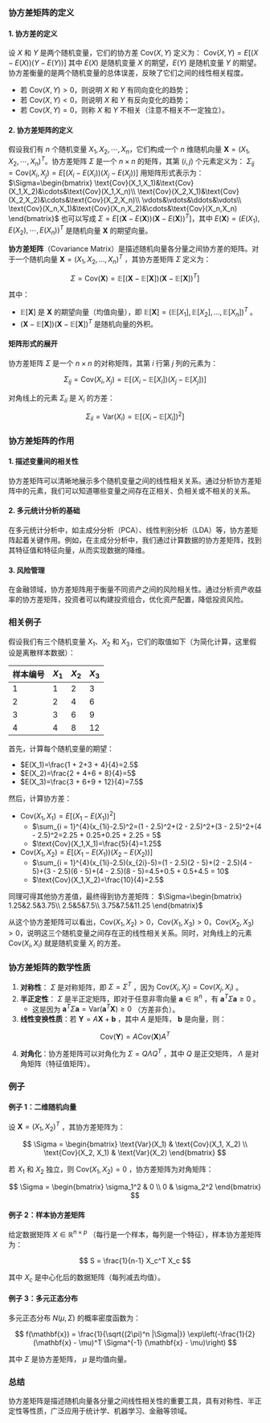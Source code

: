 ### 协方差矩阵的定义

#### 1. 协方差的定义
设 $X$ 和 $Y$ 是两个随机变量，它们的协方差 $\text{Cov}(X,Y)$ 定义为：
$\text{Cov}(X,Y) = E[(X - E(X))(Y - E(Y))]$
其中 $E(X)$ 是随机变量 $X$ 的期望，$E(Y)$ 是随机变量 $Y$ 的期望。协方差衡量的是两个随机变量的总体误差，反映了它们之间的线性相关程度。

 - 若 $\text{Cov}(X,Y)>0$，则说明 $X$ 和 $Y$ 有同向变化的趋势；
 - 若 $\text{Cov}(X,Y)<0$，则说明 $X$ 和 $Y$ 有反向变化的趋势；
 - 若 $\text{Cov}(X,Y) = 0$，则称 $X$ 和 $Y$ 不相关（注意不相关不一定独立）。


 

#### 2. 协方差矩阵的定义
假设我们有 $n$ 个随机变量 $X_1,X_2,\cdots,X_n$，它们构成一个 $n$ 维随机向量 $\mathbf{X}=(X_1,X_2,\cdots,X_n)^T$。协方差矩阵 $\Sigma$ 是一个 $n\times n$ 的矩阵，其第 $(i,j)$ 个元素定义为：
$\Sigma_{ij}=\text{Cov}(X_i,X_j)=E[(X_i - E(X_i))(X_j - E(X_j))]$
用矩阵形式表示为：
 $\Sigma=\begin{bmatrix}
\text{Cov}(X_1,X_1)&\text{Cov}(X_1,X_2)&\cdots&\text{Cov}(X_1,X_n)\\
\text{Cov}(X_2,X_1)&\text{Cov}(X_2,X_2)&\cdots&\text{Cov}(X_2,X_n)\\
\vdots&\vdots&\ddots&\vdots\\
\text{Cov}(X_n,X_1)&\text{Cov}(X_n,X_2)&\cdots&\text{Cov}(X_n,X_n)
\end{bmatrix}$
也可以写成 $\Sigma = E[(\mathbf{X}-E(\mathbf{X}))(\mathbf{X}-E(\mathbf{X}))^T]$，其中 $E(\mathbf{X})=(E(X_1),E(X_2),\cdots,E(X_n))^T$ 是随机向量 $\mathbf{X}$ 的期望向量。


**协方差矩阵**（Covariance Matrix）是描述随机向量各分量之间协方差的矩阵。对于一个随机向量  $\mathbf{X} = (X_1, X_2, \dots, X_n)^T$ ，其协方差矩阵  $\Sigma$  定义为：


$$
\Sigma = \text{Cov}(\mathbf{X}) = \mathbb{E}\left[ (\mathbf{X} - \mathbb{E}[\mathbf{X}])(\mathbf{X} - \mathbb{E}[\mathbf{X}])^T \right]
$$


其中：
-  $\mathbb{E}[\mathbf{X}]$  是  $\mathbf{X}$  的期望向量（均值向量），即  $\mathbb{E}[\mathbf{X}] = (\mathbb{E}[X_1], \mathbb{E}[X_2], \dots, \mathbb{E}[X_n])^T$ 。
-  $(\mathbf{X} - \mathbb{E}[\mathbf{X}])(\mathbf{X} - \mathbb{E}[\mathbf{X}])^T$  是随机向量的外积。

#### 矩阵形式的展开
协方差矩阵  $\Sigma$  是一个  $n \times n$  的对称矩阵，其第  $i$  行第  $j$  列的元素为：


$$
\Sigma_{ij} = \text{Cov}(X_i, X_j) = \mathbb{E}\left[(X_i - \mathbb{E}[X_i])(X_j - \mathbb{E}[X_j])\right]
$$


对角线上的元素  $\Sigma_{ii}$  是  $X_i$  的方差：

$$
\Sigma_{ii} = \text{Var}(X_i) = \mathbb{E}\left[(X_i - \mathbb{E}[X_i])^2\right]
$$


### 协方差矩阵的作用

#### 1. 描述变量间的相关性
协方差矩阵可以清晰地展示多个随机变量之间的线性相关关系。通过分析协方差矩阵中的元素，我们可以知道哪些变量之间存在正相关、负相关或不相关的关系。

#### 2. 多元统计分析的基础
在多元统计分析中，如主成分分析（PCA）、线性判别分析（LDA）等，协方差矩阵起着关键作用。例如，在主成分分析中，我们通过计算数据的协方差矩阵，找到其特征值和特征向量，从而实现数据的降维。

#### 3. 风险管理
在金融领域，协方差矩阵用于衡量不同资产之间的风险相关性。通过分析资产收益率的协方差矩阵，投资者可以构建投资组合，优化资产配置，降低投资风险。

### 相关例子

假设我们有三个随机变量 $X_1$、$X_2$ 和 $X_3$，它们的取值如下（为简化计算，这里假设是离散样本数据）：

| 样本编号 | $X_1$ | $X_2$ | $X_3$ |
| ---- | ---- | ---- | ---- |
| 1 | 1 | 2 | 3 |
| 2 | 2 | 4 | 6 |
| 3 | 3 | 6 | 9 |
| 4 | 4 | 8 | 12 |

首先，计算每个随机变量的期望：
- $E(X_1)=\frac{1 + 2+3 + 4}{4}=2.5$
- $E(X_2)=\frac{2 + 4+6 + 8}{4}=5$
- $E(X_3)=\frac{3 + 6+9 + 12}{4}=7.5$

然后，计算协方差：
- $\text{Cov}(X_1,X_1)=E[(X_1 - E(X_1))^2]$
  - $\sum_{i = 1}^{4}(x_{1i}-2.5)^2=(1 - 2.5)^2+(2 - 2.5)^2+(3 - 2.5)^2+(4 - 2.5)^2=2.25 + 0.25+0.25 + 2.25 = 5$
  - $\text{Cov}(X_1,X_1)=\frac{5}{4}=1.25$
- $\text{Cov}(X_1,X_2)=E[(X_1 - E(X_1))(X_2 - E(X_2))]$
  - $\sum_{i = 1}^{4}(x_{1i}-2.5)(x_{2i}-5)=(1 - 2.5)(2 - 5)+(2 - 2.5)(4 - 5)+(3 - 2.5)(6 - 5)+(4 - 2.5)(8 - 5)=4.5+0.5 + 0.5+4.5 = 10$
  - $\text{Cov}(X_1,X_2)=\frac{10}{4}=2.5$

同理可得其他协方差值，最终得到协方差矩阵：
 $\Sigma=\begin{bmatrix}
1.25&2.5&3.75\\
2.5&5&7.5\\
3.75&7.5&11.25
\end{bmatrix}$

从这个协方差矩阵可以看出，$\text{Cov}(X_1,X_2)>0$，$\text{Cov}(X_1,X_3)>0$，$\text{Cov}(X_2,X_3)>0$，说明这三个随机变量之间存在正的线性相关关系。同时，对角线上的元素 $\text{Cov}(X_i,X_i)$ 就是随机变量 $X_i$ 的方差。




### 协方差矩阵的数学性质
1. **对称性**： $\Sigma$  是对称矩阵，即  $\Sigma = \Sigma^T$ ，因为  $\text{Cov}(X_i, X_j) = \text{Cov}(X_j, X_i)$ 。
2. **半正定性**： $\Sigma$  是半正定矩阵，即对于任意非零向量  $\mathbf{a} \in \mathbb{R}^n$ ，有  $\mathbf{a}^T \Sigma \mathbf{a} \geq 0$ 。
   - 这是因为  $\mathbf{a}^T \Sigma \mathbf{a} = \text{Var}(\mathbf{a}^T \mathbf{X}) \geq 0$ （方差非负）。
3. **线性变换性质**：若  $\mathbf{Y} = A \mathbf{X} + \mathbf{b}$ ，其中  $A$  是矩阵， $\mathbf{b}$  是向量，则：

$$
   \text{Cov}(\mathbf{Y}) = A \text{Cov}(\mathbf{X}) A^T
   $$

4. **对角化**：协方差矩阵可以对角化为  $\Sigma = Q \Lambda Q^T$ ，其中  $Q$  是正交矩阵， $\Lambda$  是对角矩阵（特征值矩阵）。





### 例子
#### 例子 1：二维随机向量
设  $\mathbf{X} = (X_1, X_2)^T$ ，其协方差矩阵为：

$$
\Sigma = \begin{bmatrix}
\text{Var}(X_1) & \text{Cov}(X_1, X_2) \\
\text{Cov}(X_2, X_1) & \text{Var}(X_2)
\end{bmatrix}
$$

若  $X_1$  和  $X_2$  独立，则  $\text{Cov}(X_1, X_2) = 0$ ，协方差矩阵为对角矩阵：

$$
\Sigma = \begin{bmatrix}
\sigma_1^2 & 0 \\
0 & \sigma_2^2
\end{bmatrix}
$$


#### 例子 2：样本协方差矩阵
给定数据矩阵  $X \in \mathbb{R}^{n \times p}$ （每行是一个样本，每列是一个特征），样本协方差矩阵为：

$$
S = \frac{1}{n-1} X_c^T X_c
$$

其中  $X_c$  是中心化后的数据矩阵（每列减去均值）。

#### 例子 3：多元正态分布
多元正态分布  $N(\mu, \Sigma)$  的概率密度函数为：

$$
f(\mathbf{x}) = \frac{1}{\sqrt{(2\pi)^n |\Sigma|}} \exp\left(-\frac{1}{2} (\mathbf{x} - \mu)^T \Sigma^{-1} (\mathbf{x} - \mu)\right)
$$

其中  $\Sigma$  是协方差矩阵， $\mu$  是均值向量。

### 总结
协方差矩阵是描述随机向量各分量之间线性相关性的重要工具，具有对称性、半正定性等性质，广泛应用于统计学、机器学习、金融等领域。
